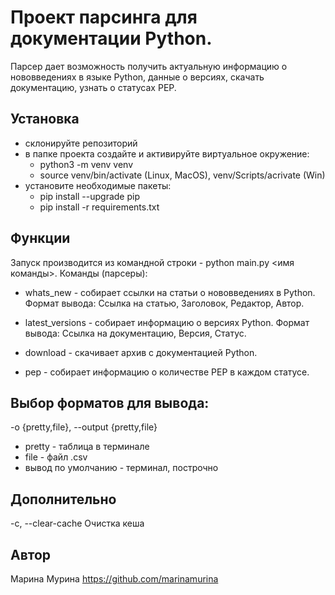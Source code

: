# Проект парсинга для документации Python.

Парсер дает возможность получить актуальную информацию о нововведениях в языке Python, данные о версиях, скачать документацию, узнать о статусах PEP.

## Установка
* склонируйте репозиторий 
* в папке проекта создайте и активируйте виртуальное окружение:
    * python3 -m venv venv
    * source venv/bin/activate (Linux, MacOS), venv/Scripts/acrivate (Win)
* установите необходимые пакеты:
    * pip install --upgrade pip
    * pip install -r requirements.txt

## Функции
Запуск производится из командной строки - python main.py <имя команды>.
Команды (парсеры):

* whats_new - cобирает ссылки на статьи о нововведениях в Python. 
Формат вывода: Ссылка на статью, Заголовок, Редактор, Aвтор.

* latest_versions - собирает информацию о версиях Python. 
Формат вывода: Ссылка на документацию, Версия, Статус.

* download - скачивает архив с документацией Python.

* pep - собирает информацию о количестве PEP в каждом статусе.

## Выбор форматов для вывода:
-o {pretty,file}, --output {pretty,file}
* pretty - таблица в терминале
* file - файл .csv
* вывод по умолчанию - терминал, построчно

## Дополнительно
-c, --clear-cache Очистка кеша

## Автор

Марина Мурина https://github.com/marinamurina